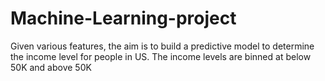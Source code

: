 # Machine-Learning-project
Given various features, the aim is to build a predictive model to determine the income level for people in US. The income levels are binned at below 50K and above 50K
